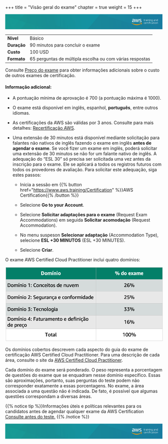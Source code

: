 +++ 
title = "Visão geral do exame" 
chapter = true 
weight = 15 
+++

<img src="images/logo-bar.png" alt="drawing"/>

|  |  |
| ------ | ----------- |
| **Nível**  | Básico |
| **Duração** | 90 minutos para concluir o exame |
| **Custo** | 100 USD |
| **Formato** | 65 perguntas de múltipla escolha ou com várias respostas |

Consulte <a href="https://aws.amazon.com/pt/certification/policies/before-testing/#Exam_pricing" target="_blank">Preço do exame</a> para obter informações adicionais sobre o custo de outros exames de certificação.

#### Informação adicional:

- A pontuação mínima de aprovação é 700 (a pontuação máxima é 1000).

- O exame está disponível em inglês, espanhol, **português**, entre outros idiomas.

- As certificações da AWS são válidas por 3 anos. Consulte para mais detalhes: <a href="https://aws.amazon.com/pt/certification/recertification/" target="_blank">Recertificação AWS</a>.

- Uma extensão de 30 minutos está disponível mediante solicitação para falantes não nativos de inglês fazendo o exame em inglês **antes de agendar o exame**. Se você fizer um exame em inglês, poderá solicitar uma extensão de 30 minutos se não for um falante nativo de inglês. A adequação do “ESL 30” só precisa ser solicitada uma vez antes da inscrição para o exame. Ele se aplicará a todos os registros futuros com todos os provedores de avaliação. Para solicitar este adequação, siga estes passos:

	- Inicia a sessão em {{% button href="https://www.aws.training/Certification" %}}AWS Certification{{% /button %}}

	- Selecione **Go to your Account**.

	- Selecione **Solicitar adaptações para o exame** (Request Exam Accommodations) em seguida **Solicitar acomodação** (Request Accommodation).

	- No menu suspeson **Selecionar adaptação** (Accommodation Type), selecione **ESL +30 MINUTOS** (ESL +30 MINUTES).
	
	- Selecione **Criar**.

O exame AWS Certified Cloud Practitioner inclui quatro domínios:

<img src="images/exam-topics.png" alt="drawing"/>

Os domínios cobertos descrevem cada aspecto do guia do exame de certificação AWS Certified Cloud Practitioner. Para uma descrição de cada área, consulte o site da <a href="https://aws.amazon.com/pt/certification/certified-cloud-practitioner/" target="_blank">AWS Certified Cloud Practitioner</a>.

Cada domínio do exame será ponderado. O peso representa a porcentagem de questões do exame que se enquadram nesse domínio específico. Essas são aproximações, portanto, suas perguntas do teste podem não corresponder exatamente a essas porcentagens. No exame, a área associada a uma questão não é indicada. De fato, é possível que algumas questões correspondam a diversas áreas.

{{% notice tip %}}Informações úteis e políticas relevantes para os candidatos antes de agendar qualquer exame da AWS Certification <a href="https://aws.amazon.com/pt/certification/policies/before-testing/" target="_blank">Consulte antes do teste.</a>
{{% /notice %}}

<img src="images/logo-bar.png" alt="drawing"/>